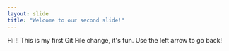 ```yaml
---
layout: slide
title: "Welcome to our second slide!"
---
```

Hi !! This is my first Git File change, it's fun.
Use the left arrow to go back!

